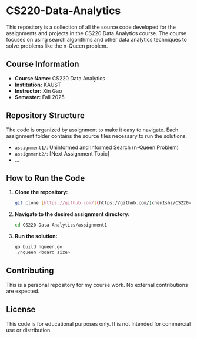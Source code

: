 # CS220-Data-Analytics
This repository is a collection of all the source code developed for the assignments and projects in the CS220 Data Analytics course. The course focuses on using search algorithms and other data analytics techniques to solve problems like the n-Queen problem.

## Course Information
- **Course Name:** CS220 Data Analytics
- **Institution:** KAUST
- **Instructor:** Xin Gao
- **Semester:** Fall 2025

## Repository Structure

The code is organized by assignment to make it easy to navigate. Each assignment folder contains the source files necessary to run the solutions.

- `assignment1/`: Uninformed and Informed Search (n-Queen Problem)
- `assignment2/`: [Next Assignment Topic]
- ...

## How to Run the Code

1.  **Clone the repository:**
    ```bash
    git clone [https://github.com/](https://github.com/)chenIshi/CS220-Data-Analytics.git
    ```
2.  **Navigate to the desired assignment directory:**
    ```bash
    cd CS220-Data-Analytics/assignment1
    ```
3.  **Run the solution:**
    ```bash
    go build nqueen.go
    ./nqueen <board size>
    ```

## Contributing

This is a personal repository for my course work. No external contributions are expected.

## License

This code is for educational purposes only. It is not intended for commercial use or distribution.


